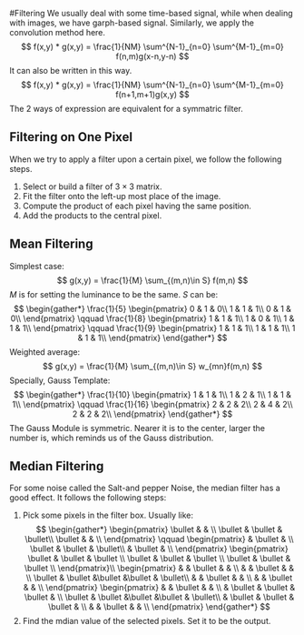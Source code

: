 #Filtering
We usually deal with some time-based signal, while when dealing with images, we have garph-based signal. Similarly, we apply the convolution method here.
$$
f(x,y) * g(x,y) = \frac{1}{NM} \sum^{N-1}_{n=0} \sum^{M-1}_{m=0} f(n,m)g(x-n,y-n)
$$
It can also be written in this way.
$$
f(x,y) * g(x,y) = \frac{1}{NM} \sum^{N-1}_{n=0} \sum^{M-1}_{m=0} f(n+1,m+1)g(x,y)
$$
The 2 ways of expression are equivalent for a symmatric filter.

## Filtering on One Pixel
When we try to apply a filter upon a certain pixel, we follow the following steps.
1. Select or build a filter of $3\times 3$ matrix.
2. Fit the filter onto the left-up most place of the image.
3. Compute the product of each pixel having the same position.
4. Add the products to the central pixel.

## Mean Filtering
Simplest case:
$$
g(x,y) = \frac{1}{M} \sum_{(m,n)\in S} f(m,n)
$$
$M$ is for setting the luminance to be the same. $S$ can be:
$$
\begin{gather*}
\frac{1}{5}
\begin{pmatrix}
0 & 1 & 0\\
1 & 1 & 1\\
0 & 1 & 0\\
\end{pmatrix}
\qquad \frac{1}{8}
\begin{pmatrix}
1 & 1 & 1\\
1 & 0 & 1\\
1 & 1 & 1\\
\end{pmatrix}
\qquad \frac{1}{9}
\begin{pmatrix}
1 & 1 & 1\\
1 & 1 & 1\\
1 & 1 & 1\\
\end{pmatrix}
\end{gather*}
$$
Weighted average:
$$
g(x,y) = \frac{1}{M} \sum_{(m,n)\in S} w_{mn}f(m,n)
$$
Specially, Gauss Template:
$$
\begin{gather*}
\frac{1}{10}
\begin{pmatrix}
1 & 1 & 1\\
1 & 2 & 1\\
1 & 1 & 1\\
\end{pmatrix}
\qquad \frac{1}{16}
\begin{pmatrix}
2 & 2 & 2\\
2 & 4 & 2\\
2 & 2 & 2\\
\end{pmatrix}
\end{gather*}
$$
The Gauss Module is symmetric. Nearer it is to the center, larger the number is, which reminds us of the Gauss distribution.
## Median Filtering
For some noise called the Salt-and pepper Noise, the median filter has a good effect. It follows the following steps:
1. Pick some pixels in the filter box. Usually like:
$$
\begin{gather*}
\begin{pmatrix}
\bullet &  &  \\
\bullet & \bullet & \bullet\\
\bullet &   &  \\
\end{pmatrix}
\qquad
\begin{pmatrix}
 & \bullet &  \\
\bullet & \bullet & \bullet\\
 & \bullet  &  \\
\end{pmatrix}
\begin{pmatrix}
\bullet & \bullet & \bullet \\
\bullet & \bullet & \bullet \\
\bullet & \bullet & \bullet \\
\end{pmatrix}\\
\begin{pmatrix}
& & \bullet & & \\
& & \bullet & & \\
\bullet & \bullet &\bullet &\bullet & \bullet\\
& & \bullet & & \\
& & \bullet & & \\
\end{pmatrix}
\begin{pmatrix}
& & \bullet & & \\
& \bullet & \bullet & \bullet & \\
\bullet & \bullet &\bullet &\bullet & \bullet\\
& \bullet & \bullet & \bullet & \\
& & \bullet & & \\
\end{pmatrix}
\end{gather*}
$$
2. Find the mdian value of the selected pixels. Set it to be the output.
